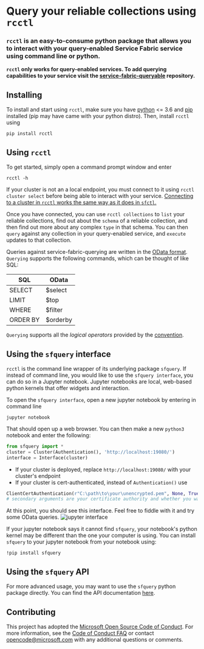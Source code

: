 
# Query your reliable collections using `rcctl`
### `rcctl` is an easy-to-consume python package that allows you to interact with your query-enabled Service Fabric service using command line or python. 

**`rcctl` only works for query-enabled services. To add querying capabilities to your service visit the [service-fabric-queryable](https://github.com/jessebenson/service-fabric-queryable) repository.**

## Installing
To install and start using `rcctl`, make sure you have [python](https://www.python.org/getit/) <= 3.6 and [pip](https://pip.pypa.io/en/stable/installing/) installed (pip may have came with your python distro). Then, install `rcctl` using
```
pip install rcctl
```

## Using `rcctl`
To get started, simply open a command prompt window and enter
```
rcctl -h
```
If your cluster is not an a local endpoint, you must connect to it using `rcctl cluster select` before being able to interact with your service. [Connecting to a cluster in `rcctl` works the same way as it does in `sfctl`.](https://docs.microsoft.com/en-us/azure/service-fabric/service-fabric-cli#select-a-cluster)

Once you have connected, you can use `rcctl collections` to `list` your reliable collections, find out about the `schema` of a reliable collection, and then find out more about any complex `type` in that schema. You can then `query` against any collection in your query-enabled service, and `execute` updates to that collection.

Queries against service-fabric-querying are written in the [OData format](https://www.odata.org/documentation/odata-version-2-0/uri-conventions/). `Querying` supports the following commands, which can be thought of like SQL:

| SQL | OData |
| --- | ---- |
| SELECT | $select |
| LIMIT | $top |
| WHERE | $filter |
| ORDER BY | $orderby |

`Querying` supports all the *logical operators* provided by the [convention](http://docs.oasis-open.org/odata/odata/v4.01/cs01/part2-url-conventions/odata-v4.01-cs01-part2-url-conventions.html#sec_LogicalOperators).

## Using the `sfquery` interface
`rcctl` is the command line wrapper of its underlying package `sfquery`. If instead of command line, you would like to use the `sfquery interface`, you can do so in a Jupyter notebook. Jupyter notebooks are local, web-based python kernels that offer widgets and interaction.

To open the `sfquery interface`, open a new jupyter notebook by entering in command line
```
jupyter notebook
```
That should open up a web browser. You can then make a new `python3` notebook and enter the following:
```python
from sfquery import *
cluster = Cluster(Authentication(), 'http://localhost:19080/')
interface = Interface(cluster)
```
- If your cluster is deployed, replace `http://localhost:19080/` with your cluster's endpoint
- If your cluster is cert-authenticated, instead of `Authentication()` use
```python
ClientCertAuthentication(r"C:\path\to\your\unencrypted.pem", None, True)
# secondary arguments are your certificate authority and whether you want to not verify your cluster's cert
```
At this point, you should see this interface. Feel free to fiddle with it and try some OData queries.
![jupyter interface](../master/img/jupyter_interface.png)

If your jupyter notebook says it cannot find `sfquery`, your notebook's python kernel may be different than the one your computer is using. You can install `sfquery` to your jupyter notebook from your notebook using:
```
!pip install sfquery
```

## Using the `sfquery` API
For more advanced usage, you may want to use the `sfquery` python package directly. You can find the API documentation [here](../master/sfquery/api.md).

## Contributing

This project has adopted the
[Microsoft Open Source Code of Conduct](https://opensource.microsoft.com/codeofconduct/).
For more information, see the
[Code of Conduct FAQ](https://opensource.microsoft.com/codeofconduct/faq/) or
contact [opencode@microsoft.com](mailto:opencode@microsoft.com) with any
additional questions or comments.
